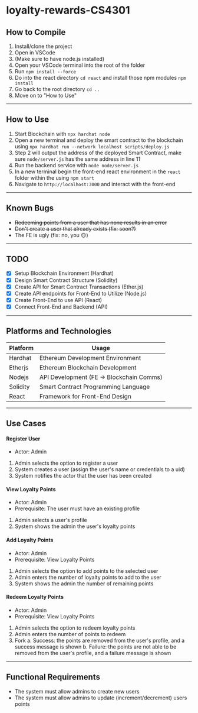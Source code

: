 # loyalty-rewards-CS4301

## How to Compile

1. Install/clone the project
2. Open in VSCode
3. (Make sure to have node.js installed)
4. Open your VSCode terminal into the root of the folder
5. Run `npm install --force`
6. Do into the react directory `cd react` and install those npm modules `npm install`
7. Go back to the root directory `cd ..`
8. Move on to "How to Use"

---

## How to Use

1. Start Blockchain with
`npx hardhat node`
2. Open a new terminal and deploy the smart contract to the blockchain using
`npx hardhat run --network localhost scripts/deploy.js`
3. Step 2 will output the address of the deployed Smart Contract, make sure `node/server.js` has the same address in line 11
4. Run the backend service with
`node node/server.js`
5. In a new terminal begin the front-end react environment in the `react` folder within the using
`npm start` 
6. Navigate to `http://localhost:3000` and interact with the front-end

---

## Known Bugs

- ~~Redeeming points from a user that has none results in an error~~ 
- ~~Don't create a user that already exists (fix: soon?)~~
- The FE is ugly (fix: no, you 🙃)

---

## TODO

- [X] Setup Blockchain Environment (Hardhat)
- [X] Design Smart Contract Structure (Solidity)
- [X] Create API for Smart Contract Transactions (Ether.js)
- [X] Create API endpoints for Front-End to Utilize (Node.js)
- [X] Create Front-End to use API (React)
- [X] Connect Front-End and Backend (API)

---

## Platforms and Technologies
| Platform | Usage |
| --- | --- |
| Hardhat | Ethereum Development Environment |
| Etherjs | Ethereum Blockchain Development |
| Nodejs | API Development (FE -> Blockchain Comms) |
| Solidity | Smart Contract Programming Language |
| React | Framework for Front-End Design |

---

## Use Cases

#### Register User
- Actor: Admin
1. Admin selects the option to register a user
2. System creates a user (assign the user's name or credentials to a uid)
3. System notifies the actor that the user has been created

#### View Loyalty Points
- Actor: Admin 
- Prerequisite: The user must have an existing profile
1. Admin selects a user's profile
2. System shows the admin the user's loyalty points

#### Add Loyalty Points
- Actor: Admin
- Prerequisite: View Loyalty Points
1. Admin selects the option to add points to the selected user
2. Admin enters the number of loyalty points to add to the user
3. System shows the admin the number of remaining points

#### Redeem Loyalty Points
- Actor: Admin
- Prerequisite: View Loyalty Points
1. Admin selects the option to redeem loyalty points
2. Admin enters the number of points to redeem
3. Fork
    a. Success: the points are removed from the user's profile, and a success message is shown
    b. Failure: the points are not able to be removed from the user's profile, and a failure message is shown

---

## Functional Requirements

- The system must allow admins to create new users
- The system must allow admins to update (increment/decrement) users points
